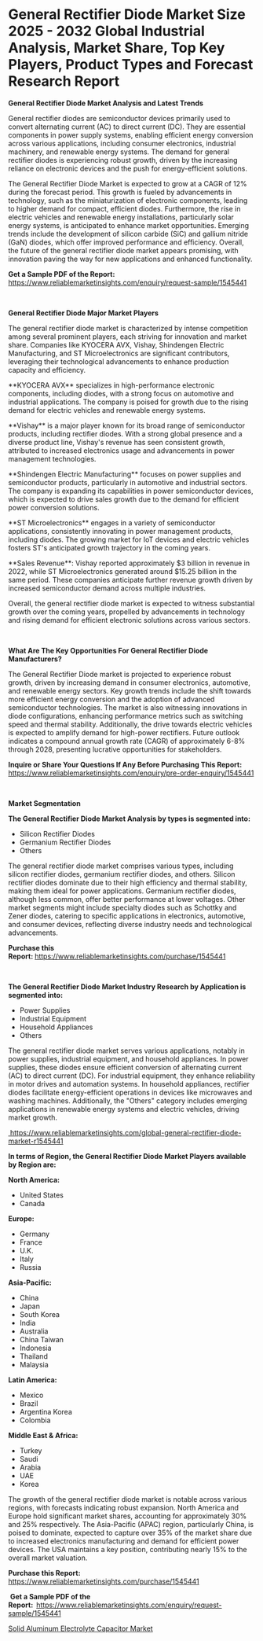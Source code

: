 <p><h1>General Rectifier Diode Market Size 2025 - 2032 Global Industrial Analysis, Market Share, Top Key Players, Product Types and Forecast Research Report</h1></p><p><strong>General Rectifier Diode Market Analysis and Latest Trends</strong></p>
<p><p>General rectifier diodes are semiconductor devices primarily used to convert alternating current (AC) to direct current (DC). They are essential components in power supply systems, enabling efficient energy conversion across various applications, including consumer electronics, industrial machinery, and renewable energy systems. The demand for general rectifier diodes is experiencing robust growth, driven by the increasing reliance on electronic devices and the push for energy-efficient solutions.</p><p>The General Rectifier Diode Market is expected to grow at a CAGR of 12% during the forecast period. This growth is fueled by advancements in technology, such as the miniaturization of electronic components, leading to higher demand for compact, efficient diodes. Furthermore, the rise in electric vehicles and renewable energy installations, particularly solar energy systems, is anticipated to enhance market opportunities. Emerging trends include the development of silicon carbide (SiC) and gallium nitride (GaN) diodes, which offer improved performance and efficiency. Overall, the future of the general rectifier diode market appears promising, with innovation paving the way for new applications and enhanced functionality.</p></p>
<p><strong>Get a Sample PDF of the Report:&nbsp;</strong> <a href="https://www.reliablemarketinsights.com/enquiry/request-sample/1545441?utm_campaign=2456&utm_medium=2&utm_source=Github&utm_content=ia&utm_term=12022025&utm_id=general-rectifier-diode">https://www.reliablemarketinsights.com/enquiry/request-sample/1545441</a></p>
<p>&nbsp;</p>
<p><strong>General Rectifier Diode Major Market Players</strong></p>
<p><p>The general rectifier diode market is characterized by intense competition among several prominent players, each striving for innovation and market share. Companies like KYOCERA AVX, Vishay, Shindengen Electric Manufacturing, and ST Microelectronics are significant contributors, leveraging their technological advancements to enhance production capacity and efficiency.</p><p>**KYOCERA AVX** specializes in high-performance electronic components, including diodes, with a strong focus on automotive and industrial applications. The company is poised for growth due to the rising demand for electric vehicles and renewable energy systems.</p><p>**Vishay** is a major player known for its broad range of semiconductor products, including rectifier diodes. With a strong global presence and a diverse product line, Vishay's revenue has seen consistent growth, attributed to increased electronics usage and advancements in power management technologies.</p><p>**Shindengen Electric Manufacturing** focuses on power supplies and semiconductor products, particularly in automotive and industrial sectors. The company is expanding its capabilities in power semiconductor devices, which is expected to drive sales growth due to the demand for efficient power conversion solutions.</p><p>**ST Microelectronics** engages in a variety of semiconductor applications, consistently innovating in power management products, including diodes. The growing market for IoT devices and electric vehicles fosters ST's anticipated growth trajectory in the coming years.</p><p>**Sales Revenue**: Vishay reported approximately $3 billion in revenue in 2022, while ST Microelectronics generated around $15.25 billion in the same period. These companies anticipate further revenue growth driven by increased semiconductor demand across multiple industries.</p><p>Overall, the general rectifier diode market is expected to witness substantial growth over the coming years, propelled by advancements in technology and rising demand for efficient electronic solutions across various sectors.</p></p>
<p>&nbsp;</p>
<p><strong>What Are The Key Opportunities For General Rectifier Diode Manufacturers?</strong></p>
<p><p>The General Rectifier Diode market is projected to experience robust growth, driven by increasing demand in consumer electronics, automotive, and renewable energy sectors. Key growth trends include the shift towards more efficient energy conversion and the adoption of advanced semiconductor technologies. The market is also witnessing innovations in diode configurations, enhancing performance metrics such as switching speed and thermal stability. Additionally, the drive towards electric vehicles is expected to amplify demand for high-power rectifiers. Future outlook indicates a compound annual growth rate (CAGR) of approximately 6-8% through 2028, presenting lucrative opportunities for stakeholders.</p></p>
<p><strong>Inquire or Share Your Questions If Any Before Purchasing This Report:</strong> <a href="https://www.reliablemarketinsights.com/enquiry/pre-order-enquiry/1545441?utm_campaign=2456&utm_medium=2&utm_source=Github&utm_content=ia&utm_term=12022025&utm_id=general-rectifier-diode">https://www.reliablemarketinsights.com/enquiry/pre-order-enquiry/1545441</a></p>
<p>&nbsp;</p>
<p><strong>Market Segmentation</strong></p>
<p><strong>The General Rectifier Diode Market Analysis by types is segmented into:</strong></p>
<p><ul><li>Silicon Rectifier Diodes</li><li>Germanium Rectifier Diodes</li><li>Others</li></ul></p>
<p><p>The general rectifier diode market comprises various types, including silicon rectifier diodes, germanium rectifier diodes, and others. Silicon rectifier diodes dominate due to their high efficiency and thermal stability, making them ideal for power applications. Germanium rectifier diodes, although less common, offer better performance at lower voltages. Other market segments might include specialty diodes such as Schottky and Zener diodes, catering to specific applications in electronics, automotive, and consumer devices, reflecting diverse industry needs and technological advancements.</p></p>
<p><strong>Purchase this Report:&nbsp;</strong><a href="https://www.reliablemarketinsights.com/purchase/1545441?utm_campaign=2456&utm_medium=2&utm_source=Github&utm_content=ia&utm_term=12022025&utm_id=general-rectifier-diode">https://www.reliablemarketinsights.com/purchase/1545441</a></p>
<p>&nbsp;</p>
<p><strong>The General Rectifier Diode Market Industry Research by Application is segmented into:</strong></p>
<p><ul><li>Power Supplies</li><li>Industrial Equipment</li><li>Household Appliances</li><li>Others</li></ul></p>
<p><p>The general rectifier diode market serves various applications, notably in power supplies, industrial equipment, and household appliances. In power supplies, these diodes ensure efficient conversion of alternating current (AC) to direct current (DC). For industrial equipment, they enhance reliability in motor drives and automation systems. In household appliances, rectifier diodes facilitate energy-efficient operations in devices like microwaves and washing machines. Additionally, the "Others" category includes emerging applications in renewable energy systems and electric vehicles, driving market growth.</p></p>
<p><a href="https://www.reliablemarketinsights.com/global-general-rectifier-diode-market-r1545441?utm_campaign=2456&utm_medium=2&utm_source=Github&utm_content=ia&utm_term=12022025&utm_id=general-rectifier-diode">&nbsp;https://www.reliablemarketinsights.com/global-general-rectifier-diode-market-r1545441</a></p>
<p><strong>In terms of Region, the General Rectifier Diode Market Players available by Region are:</strong></p>
<p>
    <p> <strong> North America: </strong>
        <ul>
            <li>United States</li>
            <li>Canada</li>
        </ul>
        </p> 
    <p> <strong> Europe: </strong>
        <ul>
            <li>Germany</li>
            <li>France</li>
            <li>U.K.</li>
            <li>Italy</li>
            <li>Russia</li>
        </ul>
        </p> 
    <p> <strong> Asia-Pacific: </strong>
        <ul>
            <li>China</li>
            <li>Japan</li>
            <li>South Korea</li>
            <li>India</li>
            <li>Australia</li>
            <li>China Taiwan</li>
            <li>Indonesia</li>
            <li>Thailand</li>
            <li>Malaysia</li>
        </ul>
        </p> 
    <p> <strong> Latin America: </strong>
        <ul>
            <li>Mexico</li>
            <li>Brazil</li>
            <li>Argentina Korea</li>
            <li>Colombia</li>
        </ul>
        </p> 
    <p> <strong> Middle East & Africa: </strong>
        <ul>
            <li>Turkey</li>
            <li>Saudi</li>
            <li>Arabia</li>
            <li>UAE</li>
            <li>Korea</li>
        </ul>
    </p>
    </p>
<p><p>The growth of the general rectifier diode market is notable across various regions, with forecasts indicating robust expansion. North America and Europe hold significant market shares, accounting for approximately 30% and 25% respectively. The Asia-Pacific (APAC) region, particularly China, is poised to dominate, expected to capture over 35% of the market share due to increased electronics manufacturing and demand for efficient power devices. The USA maintains a key position, contributing nearly 15% to the overall market valuation.</p></p>
<p><strong>Purchase this Report: </strong><a href="https://www.reliablemarketinsights.com/purchase/1545441?utm_campaign=2456&utm_medium=2&utm_source=Github&utm_content=ia&utm_term=12022025&utm_id=general-rectifier-diode">https://www.reliablemarketinsights.com/purchase/1545441</a></p>
<p>&nbsp;<strong>Get a Sample PDF of the Report:&nbsp;&nbsp;</strong><a href="https://www.reliablemarketinsights.com/enquiry/request-sample/1545441?utm_campaign=2456&utm_medium=2&utm_source=Github&utm_content=ia&utm_term=12022025&utm_id=general-rectifier-diode">https://www.reliablemarketinsights.com/enquiry/request-sample/1545441</a></p>
<p><strong></strong></p>
<p><p><a href="https://github.com/lizamflotow/Market-Research-Report-List-1/blob/main/solid-aluminum-electrolyte-capacitor-market.md?utm_campaign=2456&utm_medium=2&utm_source=Github&utm_content=ia&utm_term=12022025&utm_id=general-rectifier-diode">Solid Aluminum Electrolyte Capacitor Market</a></p></p>